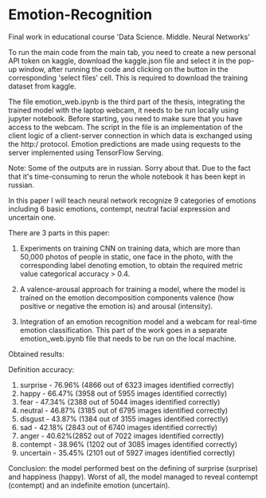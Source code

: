# Emotion-Recognition
Final work in educational course 'Data Science. Middle. Neural Networks'

To run the main code from the main tab, you need to create a new personal API token on kaggle, download the kaggle.json file and select it in the pop-up window, after running the code and clicking on the button in the corresponding 'select files' cell. This is required to download the training dataset from kaggle.

The file emotion_web.ipynb is the third part of the thesis, integrating the trained model with the laptop webcam, it needs to be run locally using jupyter notebook. Before starting, you need to make sure that you have access to the webcam. The script in the file is an implementation of the client logic of a client-server connection in which data is exchanged using the http:/ protocol. Emotion predictions are made using requests to the server implemented using TensorFlow Serving.

Note: Some of the outputs are in russian.
Sorry about that. Due to the fact that it's time-consuming to rerun the whole notebook it has been kept in russian.

In this paper I will teach neural network recognize 9 categories of emotions including 6 basic emotions, contempt, neutral facial expression and uncertain one.

There are 3 parts in this paper:

1. Experiments on training CNN on training data, which are more than 50,000 photos of people in static, one face in the photo, with the corresponding label denoting emotion, to obtain the required metric value categorical accuracy > 0.4.

2. A valence-arousal approach for training a model, where the model is trained on the emotion decomposition components valence (how positive or negative the emotion is) and arousal (intensity).

3. Integration of an emotion recognition model and a webcam for real-time emotion classification. This part of the work goes in a separate emotion_web.ipynb file that needs to be run on the local machine.


Obtained results:

Definition accuracy:

1. surprise - 76.96% (4866 out of 6323 images identified correctly)
2. happy - 66.47% (3958 out of 5955 images identified correctly)
3. fear - 47.34% (2388 out of 5044 images identified correctly)
4. neutral - 46.87% (3185 out of 6795 images identified correctly)
5. disgust - 43.87% (1384 out of 3155 images identified correctly)
6. sad - 42.18% (2843 out of 6740 images identified correctly)
7. anger - 40.62%(2852 out of 7022 images identified correctly)
8. contempt - 38.96% (1202 out of 3085 images identified correctly)
9. uncertain - 35.45% (2101 out of 5927 images identified correctly)

Conclusion: the model performed best on the defining of surprise (surprise) and happiness (happy). Worst of all, the model managed to reveal contempt (contempt) and an indefinite emotion (uncertain).

